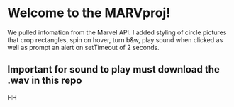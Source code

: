# Welcome to the MARVproj!

We pulled infomation from the Marvel API. I added styling of circle pictures that crop rectangles, spin on hover, turn b&w, play sound when clicked as well as prompt an alert on setTimeout of 2 seconds.


## Important for sound to play must download the .wav in this repo

HH
